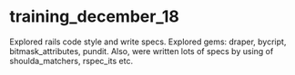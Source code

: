 # training_december_18
Explored rails code style and write specs. Explored gems: draper, bycript, bitmask_attributes, pundit. Also, were written lots of specs by using of shoulda_matchers, rspec_its etc. 

